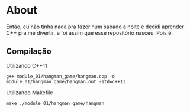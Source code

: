 # About

Então, eu não tinha nada pra fazer num sábado a noite e decidi aprender C++ pra me divertir, e foi assim que esse repositório nasceu. Pois é.

## Compilação

Utilizando C++11
```
g++ module_01/hangman_game/hangman.cpp -o module_01/hangman_game/hangman.out -std=c++11
```

Utilizando Makefile

```
make ./module_01/hangman_game/hangman
```